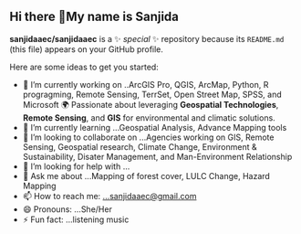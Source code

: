 ## Hi there 👋My name is Sanjida


**sanjidaaec/sanjidaaec** is a ✨ _special_ ✨ repository because its `README.md` (this file) appears on your GitHub profile.

Here are some ideas to get you started:

- 🔭 I’m currently working on ..ArcGIS Pro, QGIS, ArcMap, Python, R progragming, Remote Sensing, TerrSet, Open Street Map, SPSS, and Microsoft
🌍 Passionate about leveraging **Geospatial Technologies**, **Remote Sensing**, and **GIS** for environmental and climatic solutions.
- 🌱 I’m currently learning ...Geospatial Analysis, Advance Mapping tools
- 👯 I’m looking to collaborate on ...Agencies working on GIS, Remote Sensing, Geospatial research, Climate Change, Environment & Sustainability, Disater Management, and Man-Environment Relationship
- 🤔 I’m looking for help with ...
- 💬 Ask me about ...Mapping of forest cover, LULC Change, Hazard Mapping
- 📫 How to reach me: ...sanjidaaec@gmail.com
- 😄 Pronouns: ...She/Her
- ⚡ Fun fact: ...listening music

